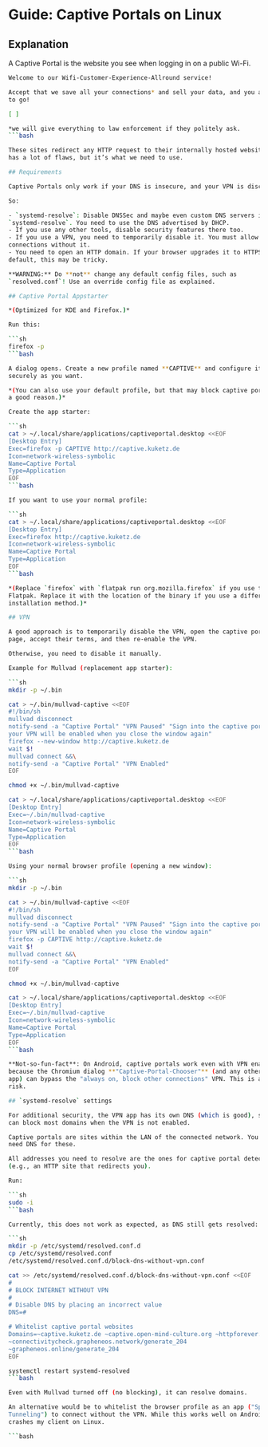 # Guide: Captive Portals on Linux

## Explanation

A Captive Portal is the website you see when logging in on a public Wi-Fi.

```bash
Welcome to our Wifi-Customer-Experience-Allround service!

Accept that we save all your connections* and sell your data, and you are free 
to go!

[ ]

*we will give everything to law enforcement if they politely ask.
```bash

These sites redirect any HTTP request to their internally hosted website. This
has a lot of flaws, but it’s what we need to use.

## Requirements

Captive Portals only work if your DNS is insecure, and your VPN is disconnected.

So:

- `systemd-resolve`: Disable DNSSec and maybe even custom DNS servers in
`systemd-resolve`. You need to use the DNS advertised by DHCP.
- If you use any other tools, disable security features there too.
- If you use a VPN, you need to temporarily disable it. You must allow
connections without it.
- You need to open an HTTP domain. If your browser upgrades it to HTTPS by
default, this may be tricky.

**WARNING:** Do **not** change any default config files, such as
`resolved.conf`! Use an override config file as explained.

## Captive Portal Appstarter

*(Optimized for KDE and Firefox.)*

Run this:

```sh
firefox -p
```bash

A dialog opens. Create a new profile named **CAPTIVE** and configure it as
securely as you want.

*(You can also use your default profile, but that may block captive portals for
a good reason.)*

Create the app starter:

```sh
cat > ~/.local/share/applications/captiveportal.desktop <<EOF
[Desktop Entry]
Exec=firefox -p CAPTIVE http://captive.kuketz.de
Icon=network-wireless-symbolic
Name=Captive Portal
Type=Application
EOF
```bash

If you want to use your normal profile:

```sh
cat > ~/.local/share/applications/captiveportal.desktop <<EOF
[Desktop Entry]
Exec=firefox http://captive.kuketz.de
Icon=network-wireless-symbolic
Name=Captive Portal
Type=Application
EOF
```bash

*(Replace `firefox` with `flatpak run org.mozilla.firefox` if you use the
Flatpak. Replace it with the location of the binary if you use a different
installation method.)*

## VPN

A good approach is to temporarily disable the VPN, open the captive portal
page, accept their terms, and then re-enable the VPN.

Otherwise, you need to disable it manually.

Example for Mullvad (replacement app starter):

```sh
mkdir -p ~/.bin

cat > ~/.bin/mullvad-captive <<EOF
#!/bin/sh
mullvad disconnect
notify-send -a "Captive Portal" "VPN Paused" "Sign into the captive portal, 
your VPN will be enabled when you close the window again"
firefox --new-window http://captive.kuketz.de
wait $!
mullvad connect &&\
notify-send -a "Captive Portal" "VPN Enabled"
EOF

chmod +x ~/.bin/mullvad-captive

cat > ~/.local/share/applications/captiveportal.desktop <<EOF
[Desktop Entry]
Exec=~/.bin/mullvad-captive
Icon=network-wireless-symbolic
Name=Captive Portal
Type=Application
EOF
```bash

Using your normal browser profile (opening a new window):

```sh
mkdir -p ~/.bin

cat > ~/.bin/mullvad-captive <<EOF
#!/bin/sh
mullvad disconnect
notify-send -a "Captive Portal" "VPN Paused" "Sign into the captive portal, 
your VPN will be enabled when you close the window again"
firefox -p CAPTIVE http://captive.kuketz.de
wait $!
mullvad connect &&\
notify-send -a "Captive Portal" "VPN Enabled"
EOF

chmod +x ~/.bin/mullvad-captive

cat > ~/.local/share/applications/captiveportal.desktop <<EOF
[Desktop Entry]
Exec=~/.bin/mullvad-captive
Icon=network-wireless-symbolic
Name=Captive Portal
Type=Application
EOF
```bash

**Not-so-fun-fact**: On Android, captive portals work even with VPN enabled
because the Chromium dialog **"Captive-Portal-Chooser"** (and any other system
app) can bypass the "always on, block other connections" VPN. This is a privacy
risk.

## `systemd-resolve` settings

For additional security, the VPN app has its own DNS (which is good), so you
can block most domains when the VPN is not enabled.

Captive portals are sites within the LAN of the connected network. You do not
need DNS for these.

All addresses you need to resolve are the ones for captive portal detection
(e.g., an HTTP site that redirects you).

Run:

```sh
sudo -i
```bash

Currently, this does not work as expected, as DNS still gets resolved:

```sh
mkdir -p /etc/systemd/resolved.conf.d
cp /etc/systemd/resolved.conf 
/etc/systemd/resolved.conf.d/block-dns-without-vpn.conf

cat >> /etc/systemd/resolved.conf.d/block-dns-without-vpn.conf <<EOF
#
# BLOCK INTERNET WITHOUT VPN
#
# Disable DNS by placing an incorrect value
DNS=#

# Whitelist captive portal websites
Domains=~captive.kuketz.de ~captive.open-mind-culture.org ~httpforever.com 
~connectivitycheck.grapheneos.network/generate_204 
~grapheneos.online/generate_204
EOF

systemctl restart systemd-resolved
```bash

Even with Mullvad turned off (no blocking), it can resolve domains.

An alternative would be to whitelist the browser profile as an app ("Split
Tunneling") to connect without the VPN. While this works well on Android, it
crashes my client on Linux.

```bash
